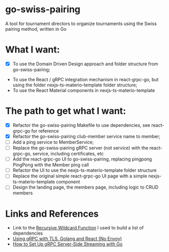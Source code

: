 # go-swiss-pairing
A tool for tournament directors to organize tournaments using the Swiss pairing method, written in Go

# What I want:
- [x] To use the Domain Driven Design approach and folder structure from go-swiss-pairing;
- To use the React / gRPC integration mechanism in react-grpc-go, but using the folder nexjs-ts-materio-template folder structure;
- To use the React Material components in nexjs-ts-materio-template

# The path to get what I want:
-  [x] Refactor the go-swiss-pairing Makefile to use dependencies, see react-grpc-go for reference
-  [x] Refactor the go-swiss-pairing club-member service name to member;
-  [ ] Add a ping service to MemberService;
-  [ ] Replace the go-swiss-pairing gRPC server (not service) with the react-grpc-go, service, including certificates, etc
-  [ ] Add the react-grpc-go UI to go-swiss-pairing, replacing pingpong PingPong with the Member ping call
-  [ ] Refactor the UI to use the nexjs-ts-materio-template folder structure
-  [ ] Replace the original simple react-grpc-go UI page with a simple nexjs-ts-materio-template component
-  [ ] Design the landing page, the members page, including logic to CRUD members

# Links and References
* Link to the [Recursive Wildcard Function](https://blog.jgc.org/2011/07/gnu-make-recursive-wildcard-function.html) I used to build a list of dependencies
* [Using gRPC with TLS, Golang and React (No Envoy)](https://itnext.io/using-grpc-with-tls-golang-and-react-no-envoy-92e898bf8463)
* [How to Set Up gRPC Server-Side Streaming with Go](https://www.freecodecamp.org/news/grpc-server-side-streaming-with-go/)